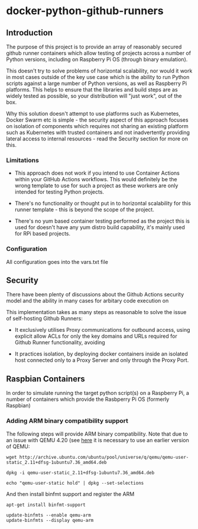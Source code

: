 # docker-python-github-runners

## Introduction

The purpose of this project is to provide an array of reasonably secured github runner containers which allow testing of projects across a number of Python versions, including on Raspberry Pi OS (through binary emulation).

This doesn't try to solve problems of horizontal scalability, nor would it work in most cases outside of the key use case which is the ability to run Python scripts against a large number of Python versions, as well as Raspberry Pi platforms. This helps to ensure that the libraries and build steps are as widely tested as possible, so your distribution will "just work", out of the box.

Why this solution doesn't attempt to use platforms such as Kubernetes, Docker Swarm etc is simple - the security aspect of this approach focuses on isolation of components which requires not sharing an existing platform such as Kubernetes with trusted containers and not inadvertently providing lateral access to internal resources - read the Security section for more on this.

### Limitations

   * This approach does not work if you intend to use Container Actions within your GitHub Actions workflows. This would definitely be the wrong template to use for such a project as these workers are only intended for testing Python projects.

   * There's no functionality or thought put in to horizontal scalability for this runner template - this is beyond the scope of the project. 

   * There's no yum based container testing performed as the project this is used for doesn't have any yum distro build capability, it's mainly used for RPi based projects.

### Configuration

All configuration goes into the vars.txt file

## Security

There have been plenty of discussions about the Github Actions security model and the ability in many cases for arbitary code execution on 

This implementation takes as many steps as reasonable to solve the issue of self-hosting Github Runners:

   * It exclusively utilises Proxy communications for outbound access, using explicit allow ACLs for only the key domains and URLs required for Github Runner functionality, avoiding 

   * It practices isolation, by deploying docker containers inside an isolated host connected only to a Proxy Server and only through the Proxy Port.

## Raspbian Containers

In order to simulate running the target python script(s) on a Raspberry Pi, a number of containers which provide the Rasbperry Pi OS (formerly Raspbian) 

### Adding ARM binary compatibility support

The following steps will provide ARM binary compatibility. Note that due to an issue with QEMU 4.20 (see [here](https://bugs.launchpad.net/qemu/+bug/1882123) it is necessary to use an earlier version of QEMU:

```
wget http://archive.ubuntu.com/ubuntu/pool/universe/q/qemu/qemu-user-static_2.11+dfsg-1ubuntu7.36_amd64.deb

dpkg -i qemu-user-static_2.11+dfsg-1ubuntu7.36_amd64.deb

echo "qemu-user-static hold" | dpkg --set-selections
```

And then install binfmt support and register the ARM 

```
apt-get install binfmt-support

update-binfmts --enable qemu-arm
update-binfmts --display qemu-arm 
```
